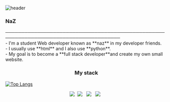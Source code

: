 ![header](https://capsule-render.vercel.app/api?type=waving&color=auto&height=150&section=header&text=Hi%20There👋&fontSize=70)
<h3>NaZ</h3>
──────────────────────────────────────────────────────────────────────────────────────</br>
- I'm a student Web developer known as **naz** in my developer friends.</br>
- I usually use **html** and I also use **python**.</br>
- My goal is to become a **full stack developer**and create my own small website.</br>
<h3 align="center">My stack</h3>

[![Top Langs](https://github-readme-stats.vercel.app/api/top-langs/?username=NaZ1125)](https://github.com/anuraghazra/github-readme-stats)
<p align="center"><img src="https://img.shields.io/badge/Python-3766AB?style=flat-square&logo=Python&logoColor=white"/></a>&nbsp <img src="https://img.shields.io/badge/HTML5-E34F26?style=flat-square&logo=HTML5&logoColor=white"/></a> &nbsp <img src="https://img.shields.io/badge/CSS3-1572B6?style=flat-square&logo=CSS3&logoColor=white"/></a> &nbsp
<img src="https://img.shields.io/badge/JavaScript-F7DF1E?style=flat-square&logo=JavaScript&logoColor=white"/></a> &nbsp
